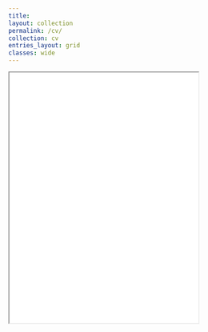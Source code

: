 ```yaml
---
title: 
layout: collection
permalink: /cv/
collection: cv
entries_layout: grid
classes: wide
---
```


<iframe src="/assets/files/CV_Chelebian.pdf" width="75%" height="500px"></iframe>